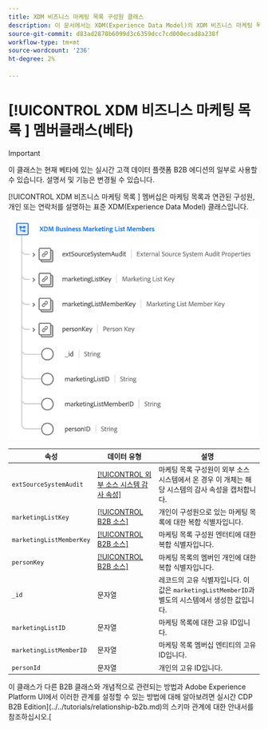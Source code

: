```yaml
---
title: XDM 비즈니스 마케팅 목록 구성원 클래스
description: 이 문서에서는 XDM(Experience Data Model)의 XDM 비즈니스 마케팅 목록 멤버 클래스에 대한 개요를 제공합니다.
source-git-commit: d83ad2870b6099d3c6359dcc7cd000ecad8a238f
workflow-type: tm+mt
source-wordcount: '236'
ht-degree: 2%

---
```


# [!UICONTROL XDM 비즈니스 마케팅 목록 ] 멤버클래스(베타)

>[!IMPORTANT]
>
>이 클래스는 현재 베타에 있는 실시간 고객 데이터 플랫폼 B2B 에디션의 일부로 사용할 수 있습니다. 설명서 및 기능은 변경될 수 있습니다.

[!UICONTROL XDM 비즈니스 마케팅 목록 ] 멤버십은 마케팅 목록과 연관된 구성원, 개인 또는 연락처를 설명하는 표준 XDM(Experience Data Model) 클래스입니다.

![](../../images/classes/b2b/business-marketing-list-members.png)

| 속성 | 데이터 유형 | 설명 |
| --- | --- | --- |
| `extSourceSystemAudit` | [[!UICONTROL 외부 소스 시스템 감사 속성]](../../data-types/external-source-system-audit-attributes.md) | 마케팅 목록 구성원이 외부 소스 시스템에서 온 경우 이 개체는 해당 시스템의 감사 속성을 캡처합니다. |
| `marketingListKey` | [[!UICONTROL B2B 소스]](../../data-types/b2b-source.md) | 개인이 구성원으로 있는 마케팅 목록에 대한 복합 식별자입니다. |
| `marketingListMemberKey` | [[!UICONTROL B2B 소스]](../../data-types/b2b-source.md) | 마케팅 목록 구성원 엔터티에 대한 복합 식별자입니다. |
| `personKey` | [[!UICONTROL B2B 소스]](../../data-types/b2b-source.md) | 마케팅 목록의 멤버인 개인에 대한 복합 식별자입니다. |
| `_id` | 문자열 | 레코드의 고유 식별자입니다. 이 값은 `marketingListMemberID`과 별도의 시스템에서 생성한 값입니다. |
| `marketingListID` | 문자열 | 마케팅 목록에 대한 고유 ID입니다. |
| `marketingListMemberID` | 문자열 | 마케팅 목록 멤버십 엔티티의 고유 ID입니다. |
| `personId` | 문자열 | 개인의 고유 ID입니다. |

이 클래스가 다른 B2B 클래스와 개념적으로 관련되는 방법과 Adobe Experience Platform UI에서 이러한 관계를 설정할 수 있는 방법에 대해 알아보려면 실시간 CDP B2B Edition](../../tutorials/relationship-b2b.md)의 스키마 관계에 대한 안내서를 참조하십시오.[
